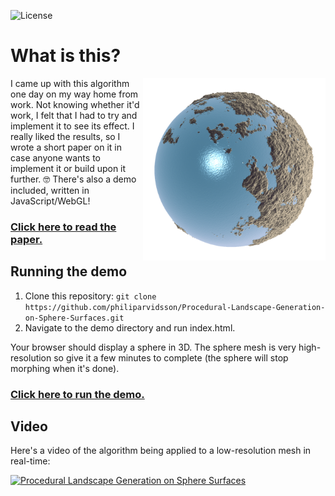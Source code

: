 ![License](https://img.shields.io/github/license/philiparvidsson/Procedural-Landscape-Generation-on-Spheres.svg)
# What is this?
<img align="right" width="292" src="paper/images/final-render.png" alt="" />
I came up with this algorithm one day on my way home from work. Not knowing whether it'd work, I felt that I had to try and implement it to see its effect. I really liked the results, so I wrote a short paper on it in case anyone wants to implement it or build upon it further. 🤓 There's also a demo included, written in JavaScript/WebGL!

### [Click here to read the paper.](http://philiparvidsson.com/papers/procedural-landscape-generation-on-sphere-surfaces.pdf)

## Running the demo
1. Clone this repository: `git clone https://github.com/philiparvidsson/Procedural-Landscape-Generation-on-Sphere-Surfaces.git`
2. Navigate to the demo directory and run index.html.

Your browser should display a sphere in 3D.  The sphere mesh is very high-resolution so give it a few minutes to complete (the sphere will stop morphing when it's done).

### [Click here to run the demo.](http://philiparvidsson.com/demos/procedural-landscape-generation-on-sphere-surfaces/index.html)

## Video
Here's a video of the algorithm being applied to a low-resolution mesh in real-time:

[![Procedural Landscape Generation on Sphere Surfaces](https://img.youtube.com/vi/e1duaCjxl1o/0.jpg)](https://youtu.be/e1duaCjxl1o)
